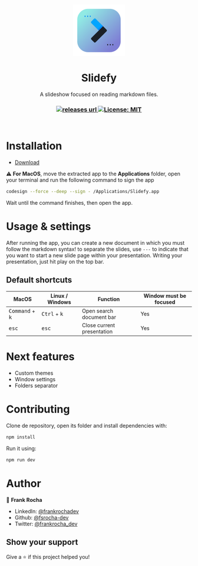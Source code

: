 <p align="center">
  <img src="./resources/icons/icon.png" width="140px" />
</p>

<h1 align="center">Slidefy</h1>
<p align="center">A slideshow focused on reading markdown files.</p>

<h3 align="center">
  <!-- Version -->
  <a href="https://github.com/fsrocha-dev/slidefy/releases">
    <img alt="releases url" src="https://img.shields.io/github/v/release/fsrocha-dev/slidefy?style=for-the-badge&labelColor=1C1E26&color=0087FF">
  </a>  
  
 <!-- License -->
  <a href="./LICENSE" target="_blank">
    <img alt="License: MIT" src="https://img.shields.io/badge/license%20-MIT-1C1E26?style=for-the-badge&labelColor=1C1E26&color=0087FF">
  </a>
</h3>

<br />

# Installation

- [Download](https://github.com/fsrocha-dev/slidefy/releases)

⚠️ **For MacOS**, move the extracted app to the **Applications** folder, open your terminal and run the following command to sign the app
```bash
codesign --force --deep --sign - /Applications/Slidefy.app
```
Wait until the command finishes, then open the app.

# Usage & settings

After running the app, you can create a new document in which you must follow the markdown syntax! to separate the slides, use `---` to indicate that you want to start a new slide page within your presentation. Writing your presentation, just hit play on the top bar.

## Default shortcuts

<table>
  <thead>
    <tr>
      <th>MacOS</th>
      <th>Linux / Windows</th>
      <th>Function</th>
      <th>Window must be focused</th>
    </tr>
  </thead>
  <tbody>
    <tr>
      <td><kbd>Command</kbd> + <kbd>k</kbd></td>
      <td><kbd>Ctrl</kbd> + <kbd>k</kbd></td>
      <td>Open search document bar</td>
      <td>Yes</td>
    </tr>
    <tr>
      <td><kbd>esc</kbd></td>
      <td><kbd>esc</kbd></td>
      <td>Close current presentation</td>
      <td>Yes</td>
    </tr>
  </tbody>
</table>

# Next features

- Custom themes
- Window settings
- Folders separator

# Contributing

Clone de repository, open its folder and install dependencies with:

```sh
npm install
```

Run it using:

```sh
npm run dev
```

# Author

👤 **Frank Rocha**

- LinkedIn: [@frankrochadev](https://linkedin.com/in/frankrochadev)
- Github: [@fsrocha-dev](https://github.com/fsrocha-dev)
- Twitter: [@frankrocha_dev](https://twitter.com/frankrocha_dev)

## Show your support

Give a ⭐️ if this project helped you!
